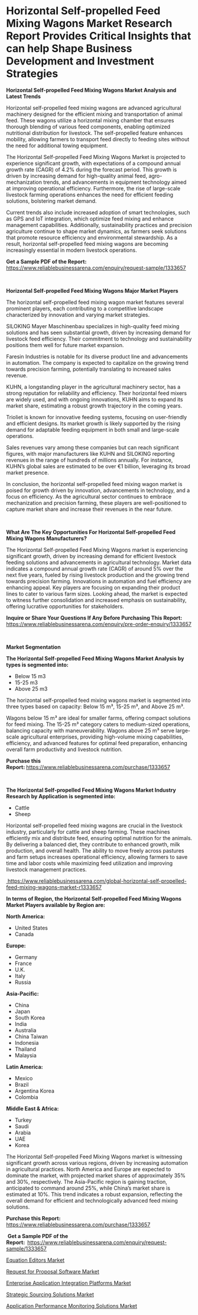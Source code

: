 <p><h1>Horizontal Self-propelled Feed Mixing Wagons Market Research Report Provides Critical Insights that can help Shape Business Development and Investment Strategies</h1></p><p><strong>Horizontal Self-propelled Feed Mixing Wagons Market Analysis and Latest Trends</strong></p>
<p><p>Horizontal self-propelled feed mixing wagons are advanced agricultural machinery designed for the efficient mixing and transportation of animal feed. These wagons utilize a horizontal mixing chamber that ensures thorough blending of various feed components, enabling optimized nutritional distribution for livestock. The self-propelled feature enhances mobility, allowing farmers to transport feed directly to feeding sites without the need for additional towing equipment.</p><p>The Horizontal Self-propelled Feed Mixing Wagons Market is projected to experience significant growth, with expectations of a compound annual growth rate (CAGR) of 4.2% during the forecast period. This growth is driven by increasing demand for high-quality animal feed, agro-mechanization trends, and advancements in equipment technology aimed at improving operational efficiency. Furthermore, the rise of large-scale livestock farming operations enhances the need for efficient feeding solutions, bolstering market demand. </p><p>Current trends also include increased adoption of smart technologies, such as GPS and IoT integration, which optimize feed mixing and enhance management capabilities. Additionally, sustainability practices and precision agriculture continue to shape market dynamics, as farmers seek solutions that promote resource efficiency and environmental stewardship. As a result, horizontal self-propelled feed mixing wagons are becoming increasingly essential in modern livestock operations.</p></p>
<p><strong>Get a Sample PDF of the Report:&nbsp;</strong> <a href="https://www.reliablebusinessarena.com/enquiry/request-sample/1333657?utm_campaign=1294&utm_medium=2&utm_source=Github&utm_content=ia&utm_term=03102024&utm_id=horizontal-self-propelled-feed-mixing-wagons">https://www.reliablebusinessarena.com/enquiry/request-sample/1333657</a></p>
<p>&nbsp;</p>
<p><strong>Horizontal Self-propelled Feed Mixing Wagons Major Market Players</strong></p>
<p><p>The horizontal self-propelled feed mixing wagon market features several prominent players, each contributing to a competitive landscape characterized by innovation and varying market strategies. </p><p>SILOKING Mayer Maschinenbau specializes in high-quality feed mixing solutions and has seen substantial growth, driven by increasing demand for livestock feed efficiency. Their commitment to technology and sustainability positions them well for future market expansion.</p><p>Faresin Industries is notable for its diverse product line and advancements in automation. The company is expected to capitalize on the growing trend towards precision farming, potentially translating to increased sales revenue.</p><p>KUHN, a longstanding player in the agricultural machinery sector, has a strong reputation for reliability and efficiency. Their horizontal feed mixers are widely used, and with ongoing innovations, KUHN aims to expand its market share, estimating a robust growth trajectory in the coming years.</p><p>Trioliet is known for innovative feeding systems, focusing on user-friendly and efficient designs. Its market growth is likely supported by the rising demand for adaptable feeding equipment in both small and large-scale operations.</p><p>Sales revenues vary among these companies but can reach significant figures, with major manufacturers like KUHN and SILOKING reporting revenues in the range of hundreds of millions annually. For instance, KUHN’s global sales are estimated to be over €1 billion, leveraging its broad market presence.</p><p>In conclusion, the horizontal self-propelled feed mixing wagon market is poised for growth driven by innovation, advancements in technology, and a focus on efficiency. As the agricultural sector continues to embrace mechanization and precision farming, these players are well-positioned to capture market share and increase their revenues in the near future.</p></p>
<p>&nbsp;</p>
<p><strong>What Are The Key Opportunities For Horizontal Self-propelled Feed Mixing Wagons Manufacturers?</strong></p>
<p><p>The Horizontal Self-propelled Feed Mixing Wagons market is experiencing significant growth, driven by increasing demand for efficient livestock feeding solutions and advancements in agricultural technology. Market data indicates a compound annual growth rate (CAGR) of around 5% over the next five years, fueled by rising livestock production and the growing trend towards precision farming. Innovations in automation and fuel efficiency are enhancing appeal. Key players are focusing on expanding their product lines to cater to various farm sizes. Looking ahead, the market is expected to witness further consolidation and increased emphasis on sustainability, offering lucrative opportunities for stakeholders.</p></p>
<p><strong>Inquire or Share Your Questions If Any Before Purchasing This Report:</strong> <a href="https://www.reliablebusinessarena.com/enquiry/pre-order-enquiry/1333657?utm_campaign=1294&utm_medium=2&utm_source=Github&utm_content=ia&utm_term=03102024&utm_id=horizontal-self-propelled-feed-mixing-wagons">https://www.reliablebusinessarena.com/enquiry/pre-order-enquiry/1333657</a></p>
<p>&nbsp;</p>
<p><strong>Market Segmentation</strong></p>
<p><strong>The Horizontal Self-propelled Feed Mixing Wagons Market Analysis by types is segmented into:</strong></p>
<p><ul><li>Below 15 m3</li><li>15-25 m3</li><li>Above 25 m3</li></ul></p>
<p><p>The horizontal self-propelled feed mixing wagons market is segmented into three types based on capacity: Below 15 m³, 15-25 m³, and Above 25 m³. </p><p>Wagons below 15 m³ are ideal for smaller farms, offering compact solutions for feed mixing. The 15-25 m³ category caters to medium-sized operations, balancing capacity with maneuverability. Wagons above 25 m³ serve large-scale agricultural enterprises, providing high-volume mixing capabilities, efficiency, and advanced features for optimal feed preparation, enhancing overall farm productivity and livestock nutrition.</p></p>
<p><strong>Purchase this Report:&nbsp;</strong><a href="https://www.reliablebusinessarena.com/purchase/1333657?utm_campaign=1294&utm_medium=2&utm_source=Github&utm_content=ia&utm_term=03102024&utm_id=horizontal-self-propelled-feed-mixing-wagons">https://www.reliablebusinessarena.com/purchase/1333657</a></p>
<p>&nbsp;</p>
<p><strong>The Horizontal Self-propelled Feed Mixing Wagons Market Industry Research by Application is segmented into:</strong></p>
<p><ul><li>Cattle</li><li>Sheep</li></ul></p>
<p><p>Horizontal self-propelled feed mixing wagons are crucial in the livestock industry, particularly for cattle and sheep farming. These machines efficiently mix and distribute feed, ensuring optimal nutrition for the animals. By delivering a balanced diet, they contribute to enhanced growth, milk production, and overall health. The ability to move freely across pastures and farm setups increases operational efficiency, allowing farmers to save time and labor costs while maximizing feed utilization and improving livestock management practices.</p></p>
<p><a href="https://www.reliablebusinessarena.com/global-horizontal-self-propelled-feed-mixing-wagons-market-r1333657?utm_campaign=1294&utm_medium=2&utm_source=Github&utm_content=ia&utm_term=03102024&utm_id=horizontal-self-propelled-feed-mixing-wagons">&nbsp;https://www.reliablebusinessarena.com/global-horizontal-self-propelled-feed-mixing-wagons-market-r1333657</a></p>
<p><strong>In terms of Region, the Horizontal Self-propelled Feed Mixing Wagons Market Players available by Region are:</strong></p>
<p>
    <p> <strong> North America: </strong>
        <ul>
            <li>United States</li>
            <li>Canada</li>
        </ul>
        </p> 
    <p> <strong> Europe: </strong>
        <ul>
            <li>Germany</li>
            <li>France</li>
            <li>U.K.</li>
            <li>Italy</li>
            <li>Russia</li>
        </ul>
        </p> 
    <p> <strong> Asia-Pacific: </strong>
        <ul>
            <li>China</li>
            <li>Japan</li>
            <li>South Korea</li>
            <li>India</li>
            <li>Australia</li>
            <li>China Taiwan</li>
            <li>Indonesia</li>
            <li>Thailand</li>
            <li>Malaysia</li>
        </ul>
        </p> 
    <p> <strong> Latin America: </strong>
        <ul>
            <li>Mexico</li>
            <li>Brazil</li>
            <li>Argentina Korea</li>
            <li>Colombia</li>
        </ul>
        </p> 
    <p> <strong> Middle East & Africa: </strong>
        <ul>
            <li>Turkey</li>
            <li>Saudi</li>
            <li>Arabia</li>
            <li>UAE</li>
            <li>Korea</li>
        </ul>
    </p>
    </p>
<p><p>The Horizontal Self-propelled Feed Mixing Wagons market is witnessing significant growth across various regions, driven by increasing automation in agricultural practices. North America and Europe are expected to dominate the market, with projected market shares of approximately 35% and 30%, respectively. The Asia-Pacific region is gaining traction, anticipated to command around 25%, while China’s market share is estimated at 10%. This trend indicates a robust expansion, reflecting the overall demand for efficient and technologically advanced feed mixing solutions.</p></p>
<p><strong>Purchase this Report: </strong><a href="https://www.reliablebusinessarena.com/purchase/1333657?utm_campaign=1294&utm_medium=2&utm_source=Github&utm_content=ia&utm_term=03102024&utm_id=horizontal-self-propelled-feed-mixing-wagons">https://www.reliablebusinessarena.com/purchase/1333657</a></p>
<p>&nbsp;<strong>Get a Sample PDF of the Report:&nbsp;&nbsp;</strong><a href="https://www.reliablebusinessarena.com/enquiry/request-sample/1333657?utm_campaign=1294&utm_medium=2&utm_source=Github&utm_content=ia&utm_term=03102024&utm_id=horizontal-self-propelled-feed-mixing-wagons">https://www.reliablebusinessarena.com/enquiry/request-sample/1333657</a></p>
<p><strong></strong></p>
<p><p><a href="https://www.linkedin.com/pulse/driving-market-forces-equation-editors-trends-future-forecasts-xkvqc?utm_campaign=1294&utm_medium=2&utm_source=Github&utm_content=ia&utm_term=03102024&utm_id=horizontal-self-propelled-feed-mixing-wagons">Equation Editors Market</a></p><p><a href="https://www.linkedin.com/pulse/request-proposal-software-market-trends-growth-outlook-rzkqc?trackingId=7rTWOHk5RAWEz4vffhKpoQ%3D%3D&utm_campaign=1294&utm_medium=2&utm_source=Github&utm_content=ia&utm_term=03102024&utm_id=horizontal-self-propelled-feed-mixing-wagons">Request for Proposal Software Market</a></p><p><a href="https://www.linkedin.com/pulse/global-enterprise-application-integration-platforms-iw4ac?trackingId=OKGY9h9sR7C4bnQQLi6uZw%3D%3D&utm_campaign=1294&utm_medium=2&utm_source=Github&utm_content=ia&utm_term=03102024&utm_id=horizontal-self-propelled-feed-mixing-wagons">Enterprise Application Integration Platforms Market</a></p><p><a href="https://www.linkedin.com/pulse/global-strategic-sourcing-solutions-industry-types-foazc?trackingId=MQccZQY%2BSai%2FDcWvltILMA%3D%3D&utm_campaign=1294&utm_medium=2&utm_source=Github&utm_content=ia&utm_term=03102024&utm_id=horizontal-self-propelled-feed-mixing-wagons">Strategic Sourcing Solutions Market</a></p><p><a href="https://www.linkedin.com/pulse/application-performance-monitoring-solutions-market-overview-o9quc?utm_campaign=1294&utm_medium=2&utm_source=Github&utm_content=ia&utm_term=03102024&utm_id=horizontal-self-propelled-feed-mixing-wagons">Application Performance Monitoring Solutions Market</a></p></p>